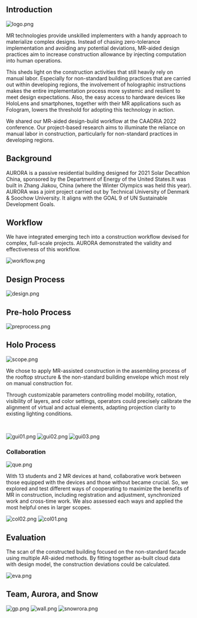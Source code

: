 
## Introduction

![logo.png](logo.png)

MR technologies provide unskilled implementers with a handy approach to materialize complex designs.
Instead of chasing zero-tolerance implementation and avoiding any potential deviations, MR-aided design practices aim to increase construction allowance by injecting computation into human operations.


This sheds light on the construction activities that still heavily rely on manual labor. Especially for non-standard building practices that are carried out within developing regions, the involvement of holographic instructions makes the entire implementation process more systemic and resilient to meet design expectations. Also, the easy access to hardware devices like HoloLens and smartphones, together with their MR applications such as Fologram, lowers the threshold for adopting this technology in action.

We shared our MR-aided design-build workflow at the CAADRIA 2022 conference. Our project-based research aims to illuminate the reliance on manual labor in construction, particularly for non-standard practices in developing regions.


## Background

AURORA is a passive residential building designed for 2021 Solar Decathlon China, sponsored by the Department of Energy of the United States.It was built in Zhang Jiakou, China (where the Winter Olympics was held this year). AURORA was a joint project carried out by Technical University of Denmark & Soochow University. It aligns with the GOAL 9 of UN Sustainable Development Goals.


## Workflow

We have integrated emerging tech into a construction workflow devised for complex, full-scale projects. AURORA demonstrated the validity and effectiveness of this workflow.

![workflow.png](workflow.png)

## Design Process
![design.png](design.png)

## Pre-holo Process
![preprocess.png](preprocess.png)

## Holo Process

![scope.png](scope.png)

We chose to apply MR-assisted construction in the assembling process of the rooftop structure & the non-standard building envelope which most rely on manual construction for.

Through customizable parameters controlling model mobility, rotation, visibility of layers, and color settings, operators could precisely calibrate the alignment of virtual and actual elements, adapting projection clarity to existing lighting conditions.

<br>

![gui01.png](gui01.png)
![gui02.png](gui02.png)
![gui03.png](gui03.png)

### Collaboration

![que.png](que.png)

With 13 students and 2 MR devices at hand, collaborative work between those equipped with the devices and those without became crucial. So, we explored  and test different ways of cooperating to maximize the benefits of MR in construction, including registration and adjustment, synchronized work and cross-time work. We also assessed each ways and applied the most helpful ones in larger scopes.

![col02.png](col02.png)
![col01.png](col01.png)

## Evaluation

The scan of the constructed building focused on the non-standard facade using multiple AR-aided methods. By fitting together as-built cloud data with design model, the construction deviations could be calculated.

![eva.png](eva.png)

## Team, Aurora, and Snow
![gp.png](gp.png)
![wall.png](wall.png)
![snowrora.png](snowrora.png)



